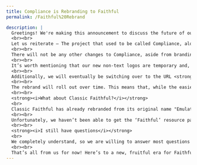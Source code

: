 ```yaml
---
title: Compliance is Rebranding to Faithful
permalink: /Faithful%20Rebrand

description: |
  Greetings! We're making this announcement to discuss the future of our community, which includes Compliance and Classic Faithful. You might have noticed that several Compliance social media, such as our Discord servers and Twitter account, have been referred to as "Faithful / Compliance". This was because we wanted to casually let our user base know that we are starting to transition away from Compliance and towards the Faithful brand name. We are proud to officially announce our rebrand as we take the mantle that Vattic started in 2010.
  <br><br>
  Let us reiterate – The project that used to be called Compliance, along with all its subsidiaries, is, effective immediately, officially being renamed to Faithful, ushering in a new era for the resource pack – one of legitimate administration and community involvement, that hasn’t been seen in years.
  <br><br>
  There will not be any other changes to Compliance, aside from branding. We want to make this as clear as possible&#58; our founding values of being a non-profit, open-source, community-driven resource pack, that allows anyone to contribute, are what makes our community and resource packs so great. <strong>We will never step away from those key values.</strong>
  <br><br>
  It’s worth mentioning that our new non-text logos are temporary and, if the community wills it so, will be replaced via public voting. We will announce more information on this over in our <a href="https://discord.gg/sN9YRQbBv7">Discord server</a> when the time comes.
  <br><br>
  Additionally, we will eventually be switching over to the URL <strong>faithfulpack.net</strong> soon while our current URL (compliancepack.net) will redirect to it.
  <br><br>
  The rebrand will roll out over time. This means that, while the easiest stuff has already been completed, there still might be a few things that will use legacy branding for the time being.
  <br><br>
  <strong><i>What about Classic Faithful?</i></strong>
  <br>
  Classic Faithful has already rebranded from its original name "Emulated Vattic" a couple of months back, while the Classic Faithful and Compliance Staff Teams formally merged shortly thereafter. With Compliance rebranding to Faithful and the further integration of Classic Faithful into our resource pack family, we will also begin to offer Classic Faithful 32x and 64x on the website, alongside Legacy Vattic versions of Faithful and his 32x Programmer Art-based resource packs for all versions.
  <br><br>
  Unfortunately, we haven’t been able to get the ‘Faithful’ resource pack, managed by Kraineff, off the Bedrock Marketplace as of the writing of this announcement. It was never endorsed by Vattic, the original creator of Faithful, and used textures that it had no permission to use in the first place. This means that Kraineff’s resource pack was never officially licensed for use or for commercial gain to him. If you want to learn more about this, please watch <a href="https://youtu.be/kgZYBTlwaVs">this YouTube video</a>, and for the time being <strong>do not buy Kraineff’s resource pack on the Marketplace.</strong>
  <br><br>
  <strong><i>I still have questions</i></strong>
  <br>
  We completely understand, so we are willing to answer most questions that were not covered in this announcement. Just ask in the <a href="https://discord.com/channels/773983706582482946/953844515809136710">#help-and-support</a> channel on our Discord server and we’ll try to get back to you as soon as possible.
  <br><br>
  That’s all from us for now! Here’s to a new, fruitful era for Faithful!
---
```

